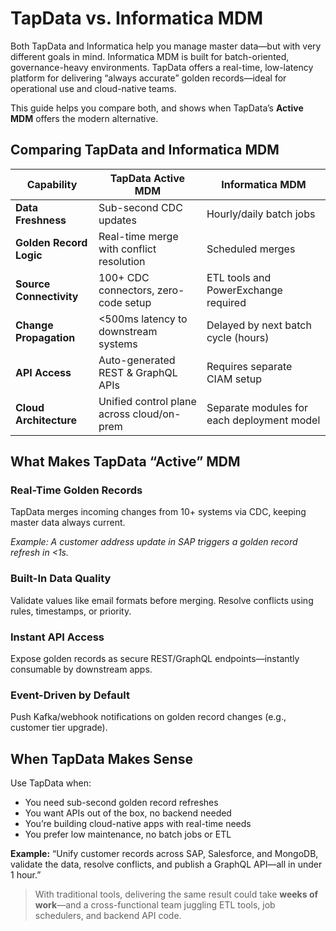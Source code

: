 # TapData vs. Informatica MDM

Both TapData and Informatica help you manage master data—but with very different goals in mind. Informatica MDM is built for batch-oriented, governance-heavy environments. TapData offers a real-time, low-latency platform for delivering “always accurate” golden records—ideal for operational use and cloud-native teams.

This guide helps you compare both, and shows when TapData’s **Active MDM** offers the modern alternative.

## Comparing TapData and Informatica MDM

| Capability              | **TapData Active MDM**                     | **Informatica MDM**                        |
| ----------------------- | ------------------------------------------ | ------------------------------------------ |
| **Data Freshness**      | Sub-second CDC updates                     | Hourly/daily batch jobs                    |
| **Golden Record Logic** | Real-time merge with conflict resolution   | Scheduled merges                           |
| **Source Connectivity** | 100+ CDC connectors, zero-code setup       | ETL tools and PowerExchange required       |
| **Change Propagation**  | <500ms latency to downstream systems       | Delayed by next batch cycle (hours)        |
| **API Access**          | Auto-generated REST & GraphQL APIs         | Requires separate CIAM setup               |
| **Cloud Architecture**  | Unified control plane across cloud/on-prem | Separate modules for each deployment model |



## What Makes TapData “Active” MDM

### Real-Time Golden Records

TapData merges incoming changes from 10+ systems via CDC, keeping master data always current.

*Example: A customer address update in SAP triggers a golden record refresh in <1s.*

### Built-In Data Quality

Validate values like email formats before merging. Resolve conflicts using rules, timestamps, or priority.

### Instant API Access

Expose golden records as secure REST/GraphQL endpoints—instantly consumable by downstream apps.

### Event-Driven by Default

Push Kafka/webhook notifications on golden record changes (e.g., customer tier upgrade).



## When TapData Makes Sense

Use TapData when:

- You need sub-second golden record refreshes
- You want APIs out of the box, no backend needed
- You’re building cloud-native apps with real-time needs
- You prefer low maintenance, no batch jobs or ETL

**Example:**
 “Unify customer records across SAP, Salesforce, and MongoDB, validate the data, resolve conflicts, and publish a GraphQL API—all in under 1 hour.” 

> With traditional tools, delivering the same result could take **weeks of work**—and a cross-functional team juggling ETL tools, job schedulers, and backend API code.